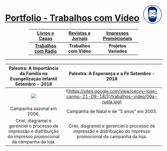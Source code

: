[<img align="right"  width="60" height="60" src="https://github.com/3DGuima/3DGuima/blob/dc8573070b20afbede441ea49ea88372232a8089/main-images/eu-icon-256x256-2020.png">](https://github.com/3DGuima)

# <ins>Portfolio - Trabalhos com Vídeo</ins>

<div style="margin-left: auto; margin-right: auto; width: 70%">

| [**Livros e Capas**](/livros-capas/livros-capas.md) | [**Revistas e Jornais**](/revistas-jornais/revistas-jornais.md) | [**Impressos Promocionais**](/impressos-promocionais/impressos-promocionais.md) |
| :--------------: | :------------------: | :----------------------: |
| [**Trabalhos com Rádio**](/trabalhos-radio/trabalhos-radio.md) | **Trabalhos com Vídeo** | **Projetos Variados** |

</div>

----

**Palestra: A Importância da Família na Evangelização Infantil Setembro - 2018** | **Palestra: A Esperança e a Fé Setembro - 2018**
:------------------------------------:|:------------------------------------:
![](https://sites.google.com/view/cecvv-maria-virginia-24-09-18/)  | ![https://sites.google.com/view/cecvv-jose-carmo-21-09-18/](/trabalhos-video/00a-ruela.jpg) |
Campanha sazonal em 2006. | Campanha de Natal e de "5 anos" em 2005.
Criei, diagramei e gerenciei o processo de impressão e distribuição do impresso promocional da campanha da loja. | Criei, diagramei e gerenciei o processo de impressão e distribuição do impresso promocional da campanha da loja.
